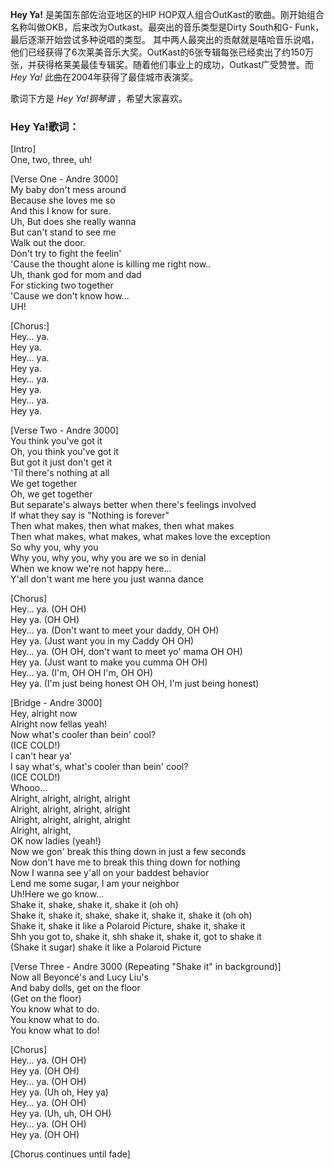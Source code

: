 

**Hey Ya!** 是美国东部佐治亚地区的HIP
HOP双人组合OutKast的歌曲。刚开始组合名称叫做OKB，后来改为Outkast。最突出的音乐类型是Dirty South和G-
Funk，最后逐渐开始尝试多种说唱的类型。
其中两人最突出的贡献就是嘻哈音乐说唱，他们已经获得了6次莱美音乐大奖。OutKast的6张专辑每张已经卖出了约150万张，并获得格莱美最佳专辑奖。随着他们事业上的成功，Outkast广受赞誉。而
_Hey Ya!_ 此曲在2004年获得了最佳城市表演奖。

歌词下方是 _Hey Ya!钢琴谱_ ，希望大家喜欢。

### Hey Ya!歌词：

[Intro]  
One, two, three, uh!

[Verse One - Andre 3000]  
My baby don't mess around  
Because she loves me so  
And this I know for sure.  
Uh, But does she really wanna  
But can't stand to see me  
Walk out the door.  
Don't try to fight the feelin'  
'Cause the thought alone is killing me right now..  
Uh, thank god for mom and dad  
For sticking two together  
'Cause we don't know how...  
UH!

[Chorus:]  
Hey... ya.  
Hey ya.  
Hey... ya.  
Hey ya.  
Hey... ya.  
Hey ya.  
Hey... ya.  
Hey ya.

[Verse Two - Andre 3000]  
You think you've got it  
Oh, you think you've got it  
But got it just don't get it  
'Til there's nothing at all  
We get together  
Oh, we get together  
But separate's always better when there's feelings involved  
If what they say is "Nothing is forever"  
Then what makes, then what makes, then what makes  
Then what makes, what makes, what makes love the exception  
So why you, why you  
Why you, why you, why you are we so in denial  
When we know we're not happy here...  
Y'all don't want me here you just wanna dance

[Chorus]  
Hey... ya. (OH OH)  
Hey ya. (OH OH)  
Hey... ya. (Don't want to meet your daddy, OH OH)  
Hey ya. (Just want you in my Caddy OH OH)  
Hey... ya. (OH OH, don't want to meet yo' mama OH OH)  
Hey ya. (Just want to make you cumma OH OH)  
Hey... ya. (I'm, OH OH I'm, OH OH)  
Hey ya. (I'm just being honest OH OH, I'm just being honest)

[Bridge - Andre 3000]  
Hey, alright now  
Alright now fellas yeah!  
Now what's cooler than bein' cool?  
(ICE COLD!)  
I can't hear ya'  
I say what's, what's cooler than bein' cool?  
(ICE COLD!)  
Whooo...  
Alright, alright, alright, alright  
Alright, alright, alright, alright  
Alright, alright, alright, alright  
Alright, alright,  
OK now ladies (yeah!)  
Now we gon' break this thing down in just a few seconds  
Now don't have me to break this thing down for nothing  
Now I wanna see y'all on your baddest behavior  
Lend me some sugar, I am your neighbor  
Uh!Here we go know...  
Shake it, shake, shake it, shake it (oh oh)  
Shake it, shake it, shake, shake it, shake it, shake it (oh oh)  
Shake it, shake it like a Polaroid Picture, shake it, shake it  
Shh you got to, shake it, shh shake it, shake it, got to shake it  
(Shake it sugar) shake it like a Polaroid Picture

[Verse Three - Andre 3000 (Repeating "Shake it" in background)]  
Now all Beyoncé's and Lucy Liu's  
And baby dolls, get on the floor  
(Get on the floor)  
You know what to do.  
You know what to do.  
You know what to do!

[Chorus]  
Hey... ya. (OH OH)  
Hey ya. (OH OH)  
Hey... ya. (OH OH)  
Hey ya. (Uh oh, Hey ya)  
Hey... ya. (OH OH)  
Hey ya. (Uh, uh, OH OH)  
Hey... ya. (OH OH)  
Hey ya. (OH OH)

[Chorus continues until fade]

